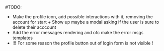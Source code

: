 #TODO:

<!-- - Make the token assignement while signing up -->

<!-- - Make the login func and interaction with some tokens there also maybe? - Save it to the database -->

- Make the profile icon, add possible interactions with it, removing the account for start + Show up maybe a modal asking if the user is sure to delete their acccount
- Add the error messages rendering and ofc make the error msgs templates
- !!! For some reason the profile button out of login form is not visible !
